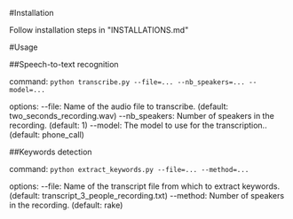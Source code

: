 #Installation

Follow installation steps in "INSTALLATIONS.md"


#Usage

##Speech-to-text recognition

command:
``python transcribe.py --file=... --nb_speakers=... --model=...``

options:
--file: Name of the audio file to transcribe. (default: two_seconds_recording.wav)
--nb_speakers: Number of speakers in the recording. (default: 1)
--model: The model to use for the transcription.. (default: phone_call)


##Keywords detection

command:
``python extract_keywords.py --file=... --method=...``

options:
--file: Name of the transcript file from which to extract keywords. (default: transcript_3_people_recording.txt)
--method: Number of speakers in the recording. (default: rake)